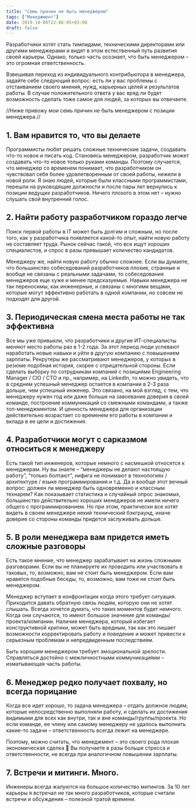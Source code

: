 ```yaml
---
title: "Семь причин не быть менеджером"
tags: ["Менеджмент"]
date: 2019-10-06T22:06:05+03:00
draft: false
---
```


Разработчики хотят стать тимлидами, техническими директорами или другими менеджерами и видят в этом естественный путь развития своей карьеры. Однако, только часть осознает, что быть менеджером – это огромная ответственность.

Взвешивая переход из индивидуального контрибьютора в менеджера, задайте себе следующий вопрос: есть ли у вас проблемы с отстаиванием своего мнения, нужд, карьерных целей и результатов работы. В случае положительного ответа у вас вряд ли будет возможность сделать тоже самое для людей, за которых вы отвечаете.

//Ниже привожу мои семь причин не быть менеджером с позиции менеджера.//

## 1. Вам нравится то, что вы делаете

Программисты любят решать сложные технические задачи, создавать что-то новое и писать код. Становясь менеджером, разработчик может создавать что-то новое только руками команды. Поэтому случается, что менеджер со временем понимает, что разработчиком он чувствовал себя более удовлетворенным от своей работы, нежели в новой роли. Я знаю людей, которые были классными программистами, перешли на руководящие должности и после пары лет вернулись к позиции ведущих разработчиков. Ничего плохого в этом нет – нужно слушать свой внутренний голос.

## 2. Найти работу разработчиком гораздо легче

Поиск первой работы в IT может быть долгим и сложным, но после того, как у разработчика появляется какой-то опыт, найти новую работу не составляет труда. Рынок сейчас такой, что все ищут хороших специалистов, и спрос в разы превышает количество кандидатов.

Менеджеру же, найти новую работу обычно сложнее. Если вы думаете, что большинство собеседований разработчиков плохие, странные и вообще не связаны с реальными задачами, то собеседования менеджеров еще хуже и менее предсказуемые. Навыки менеджера не так переносимы, как инженерные, и связаны с многими вещами, которые могут эффективно работать в одной компании, но совсем не подходят для другой.

## 3. Периодическая смена места работы не так эффективна

Все мы уже привыкли, что разработчики и другие ИТ-специалисты меняют место работы раз в 1-2 года. За этот период люди успевают наработать новые навыки и уйти в другую компанию с повышением зарплаты. Рекрутеры же рассматривают менеджеров, у которых в резюме подобная история, скорее с отрицательной стороны. Если сделать выборку по сотрудникам компаний с позициями Engineering Manager / CIO / CTO и пр., например, на LinkedIn, то можно увидеть, что в среднем успешный менеджер остается в компании в 2-3 раза дольше, чем успешный инженер. Это связано, на мой взгляд, с тем, что менеджеру нужен год или даже больше на завоевание доверия в своей команде, построение коммуникаций со смежными командами, а также топ-менеджментом. И ценность менеджера для организации действительно возрастает со временем его работы в компании и вклада в ее цели и достижения.

## 4. Разработчики могут с сарказмом относиться к менеджеру

Есть такой тип инженеров, которые немного с насмешкой относятся к менеджерам. Ну вы знаете – “менеджеры не делают настоящую работу”, “только болтают”, нифига не понимают в технологиях / архитектуре / языке программирования и т.д. Да и вообще этот вечный вопрос: должен ли менеджер быть одновременно и классным технарем? Как показывает статистика и случайный опрос знакомых, большинство действительно хороших менеджеров не имели ничего общего с программированием. Но при этом, практически все хотят видеть в своем менеджере некий технический бэкграунд, иначе доверие со стороны команды придется заслуживать дольше.

## 5. В роли менеджера вам придется иметь сложные разговоры

Есть такое мнение, что менеджер зарабатывает на жизнь сложными разговорами. Если вы не планируете их проводить или участвовать в таковых, то, возможно, вам не стоит быть менеджером. Если вам нравятся подобные беседы, то, возможно, вам тоже не стоит быть менеджером.

Менеджер вступает в конфронтации когда этого требует ситуация. Приходится давать обратную связь людям, которую они не хотят слышать. Всегда хочется думать, что таких моментов будет немного. Когда они случаются, то имеют большое значение для команды/проекта/компании. Наличие менеджера, который избегает конструктивной критики, может быть вредным, так как это лишает возможности корректировать работу и поведение и может привести к серьезным проблемам и непредвиденным последствиям.

Быть хорошим менеджером требует эмоциональной зрелости. Справляться достойно с межличностными коммуникациями – изматывающая часть работы.

## 6. Менеджер редко получает похвалу, но всегда порицание

Когда все идет хорошо, то задача менеджера – отдать должное людям, которые непосредственно выполняли работу, и сделать их достижения видимыми для всех как внутри, так и вне команды/группы/проекта. Но если команде, ее члену или самому менеджеру не удалось выполнить какие-то задачи – ответственность всегда лежит на менеджере.

Поэтому, можно считать, что менеджмент – это своего рода плохая экономическая сделка 🙂 Вы получаете в разы больше стресса и ответственности, не всегда при аналогичном повышении зарплаты.

## 7. Встречи и митинги. Много.

Инженеры всегда жалуются на большое количество митингов.  За 10 лет карьеры я встречал не так много разработчиков, которые считали встречи и обсуждения – полезной тратой времени.
